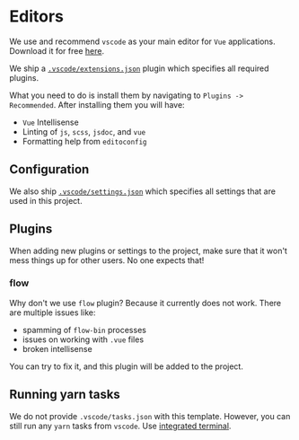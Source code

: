 # Editors

We use and recommend `vscode` as your main editor for `Vue` applications.
Download it for free [here](https://code.visualstudio.com/).

We ship a [`.vscode/extensions.json`](https://code.visualstudio.com/docs/editor/extension-gallery#_workspace-recommended-extensions)
plugin which specifies all required plugins.

What you need to do is install them by navigating to `Plugins -> Recommended`.
After installing them you will have:

- `Vue` Intellisense
- Linting of `js`, `scss`, `jsdoc`, and `vue`
- Formatting help from `editoconfig`

## Configuration

We also ship [`.vscode/settings.json`](https://code.visualstudio.com/docs/getstarted/settings#_creating-user-and-workspace-settings)
which specifies all settings that are used in this project.

## Plugins

When adding new plugins or settings to the project, make sure that it won't
mess things up for other users. No one expects that!

### flow

Why don't we use `flow` plugin? Because it currently does not work.
There are multiple issues like:

- spamming of `flow-bin` processes
- issues on working with `.vue` files
- broken intellisense

You can try to fix it, and this plugin will be added to the project.

## Running yarn tasks

We do not provide `.vscode/tasks.json` with this template.
However, you can still run any `yarn` tasks from `vscode`.
Use [integrated terminal](https://code.visualstudio.com/docs/editor/integrated-terminal).

